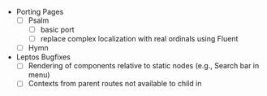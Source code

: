 - Porting Pages
  - [ ] Psalm
    - [ ] basic port
    - [ ] replace complex localization with real ordinals using Fluent
  - [ ] Hymn
- Leptos Bugfixes
  - [ ] Rendering of components relative to static nodes (e.g., Search bar in menu)
  - [ ] Contexts from parent routes not available to child in <Outlet/>
